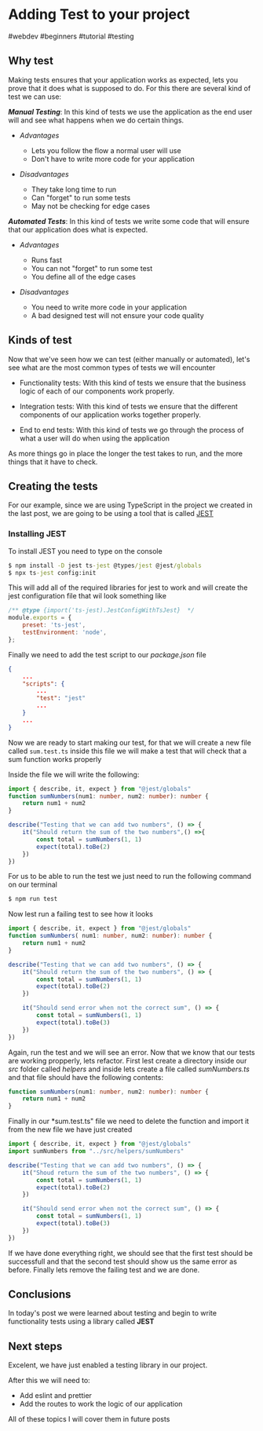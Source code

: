 # Adding Test to your project

#webdev #beginners #tutorial #testing

## Why test

Making tests ensures that your application works as expected, lets you prove that it does what is supposed to do. For this there are several kind of test we can use:

**_Manual Testing_**: In this kind of tests we use the application as the end user will and see what happens when we do certain things.

- _Advantages_

  - Lets you follow the flow a normal user will use
  - Don't have to write more code for your application

- _Disadvantages_
  - They take long time to run
  - Can "forget" to run some tests
  - May not be checking for edge cases

**_Automated Tests_**: In this kind of tests we write some code that will ensure that our application does what is expected.

- _Advantages_

  - Runs fast
  - You can not "forget" to run some test
  - You define all of the edge cases

- _Disadvantages_
  - You need to write more code in your application
  - A bad designed test will not ensure your code quality

## Kinds of test

Now that we've seen how we can test (either manually or automated), let's see what are the most common types of tests we will encounter

- Functionality tests: With this kind of tests we ensure that the business logic of each of our components work properly.

- Integration tests: With this kind of tests we ensure that the different components of our application works together properly.

- End to end tests: With this kind of tests we go through the process of what a user will do when using the application

As more things go in place the longer the test takes to run, and the more things that it have to check.

## Creating the tests

For our example, since we are using TypeScript in the project we created in the last post, we are going to be using a tool that is called [JEST](<(https://jestjs.io/)>)

### Installing JEST

To install JEST you need to type on the console

```cmd
$ npm install -D jest ts-jest @types/jest @jest/globals
$ npx ts-jest config:init
```
This will add all of the required libraries for jest to work and will create the jest configuration file that wil look something like

```javascript
/** @type {import('ts-jest).JestConfigWithTsJest}  */
module.exports = {
	preset: 'ts-jest',
	testEnvironment: 'node',
};
```

Finally we need to add the test script to our *package.json* file

```json
{
    ...
    "scripts": {
        ...
        "test": "jest"
        ...
    }
    ...
}
```

Now we are ready to start making our test, for that we will create a new file called ```sum.test.ts``` inside this file we will make a test that will check that a sum function works properly

Inside the file we will write the following:

```typescript
import { describe, it, expect } from "@jest/globals"
function sumNumbers(num1: number, num2: number): number {
	return num1 + num2
}

describe("Testing that we can add two numbers", () => {
	it("Should return the sum of the two numbers",() =>{
		const total = sumNumbers(1, 1)
		expect(total).toBe(2)
 	})
})
```

For us to be able to run the test we just need to run the following command on our terminal

```cmd
$ npm run test
```

Now lest run a failing test to see how it looks

```typescript
import { describe, it, expect } from "@jest/globals"
function sumNumbers( num1: number, num2: number): number {
    return num1 + num2
}

describe("Testing that we can add two numbers", () => {
    it("Should return the sum of the two numbers", () => {
        const total = sumNumbers(1, 1)
        expect(total).toBe(2)
    })

    it("Should send error when not the correct sum", () => {
        const total = sumNumbers(1, 1)
        expect(total).toBe(3)
    })
})
```

Again, run the test and we will see an error.
Now that we know that our tests are working propperly, lets refactor.
First lest create a directory inside our *src* folder called *helpers* and inside lets create a file called *sumNumbers.ts* and that file should have the following contents:

```typescript
function sumNumbers(num1: number, num2: number): number {
    return num1 + num2
}
```

Finally in our *sum.test.ts" file we need to delete the function and import it from the new file we have just created

```typescript
import { describe, it, expect } from "@jest/globals"
import sumNumbers from "../src/helpers/sumNumbers"

describe("Testing that we can add two numbers", () => {
    it("Shoud return the sum of the two numbers", () => {
        const total = sumNumbers(1, 1)
        expect(total).toBe(2)
    })

    it("Should send error when not the correct sum", () => {
        const total = sumNumbers(1, 1)
        expect(total).toBe(3)
    })
})
```

If we have done everything right, we should see that the first test should be successfull and that the second test should show us the same error as before.
Finally lets remove the failing test and  we are done.

## Conclusions

In today's post we were learned about testing and begin to write functionality tests using a library called **JEST**

## Next steps

Excelent, we have just enabled a testing library in our project.

After this we will need to:

- Add eslint and prettier
- Add the routes to work the logic of our application

All of these topics I will cover them in future posts































